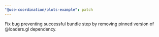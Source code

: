 ```yaml
---
"@use-coordination/plots-example": patch
---
```


Fix bug preventing successful bundle step by removing pinned version of @loaders.gl dependency.
